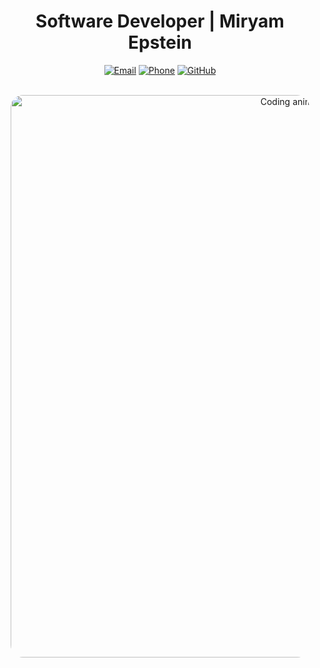 <div align="center">

# Software Developer | Miryam Epstein

[![Email](https://img.shields.io/badge/M0533123308%40GMAIL.COM-00ff00?style=for-the-badge&logo=gmail&logoColor=000000&labelColor=000000)](mailto:m0533123308@gmail.com)
[![Phone](https://img.shields.io/badge/%2B972--53--312--3308-7c3aed?style=for-the-badge&logo=phone&logoColor=000000&labelColor=000000)](tel:+972533123308)
[![GitHub](https://img.shields.io/badge/GITHUB.COM%2FMIRIAM--EPSTEIN-00ffff?style=for-the-badge&logo=github&logoColor=000000&labelColor=000000)](https://github.com/Miriam-Epstein)

<br/>

<img src="assets/CodeCodingGIF.gif" alt="Coding animation" width="900" style="max-width:95%; border-radius:20px;"/>

</div>


